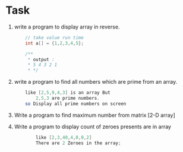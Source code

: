 # Task

1. write a program to display array in reverse.
	```java
		// take value run time
		int a[] = {1,2,3,4,5};

		/**
		 * output :
		 * 5 4 3 2 1
		 * */
	```

2. write a program to find all numbers which are prime from an array.

	```java
		like [2,5,9,4,3] is an array But 
			2,5,3 are prime numbers. 
		so Display all prime numbers on screen
	```

3. Write a program to find maximum number from matrix [2-D array]

4. Write a program to display count of zeroes presents are in array

	```java
			like [2,3,40,4,0,0,2]
			There are 2 Zeroes in the array;
		 
	```